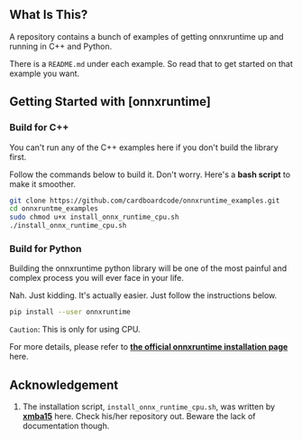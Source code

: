 ## What Is This?
A repository contains a bunch of examples of getting onnxruntime up and running in C++ and Python.

There is a `README.md` under each example. So read that to get started on that example you want.

## Getting Started with [**onnxruntime**]

### Build for C++
You can't run any of the C++ examples here if you don't build the library first.

Follow the commands below to build it. Don't worry. Here's a **bash script** to make it smoother.
```bash
git clone https://github.com/cardboardcode/onnxruntime_examples.git
cd onnxruntme_examples
sudo chmod u+x install_onnx_runtime_cpu.sh
./install_onnx_runtime_cpu.sh
```

### Build for Python
Building the onnxruntime python library will be one of the most painful and complex process you will ever face in your life.

Nah. Just kidding. It's actually easier. Just follow the instructions below.
```bash
pip install --user onnxruntime
```
`Caution`: This is only for using CPU.

For more details, please refer to **[the official onnxruntime installation page](https://microsoft.github.io/onnxruntime/)** here.

## Acknowledgement
1. The installation script, `install_onnx_runtime_cpu.sh`, was written by **[xmba15](https://github.com/xmba15/onnx_runtime_cpp)** here. Check his/her repository out. Beware the lack of documentation though.
